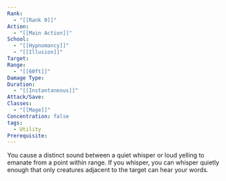 ```yaml
---
Rank:
  - "[[Rank 0]]"
Action:
  - "[[Main Action]]"
School:
  - "[[Hypnomancy]]"
  - "[[Illusion]]"
Target: 
Range:
  - "[[60ft]]"
Damage Type: 
Duration:
  - "[[Instantaneous]]"
Attack/Save: 
Classes:
  - "[[Mage]]"
Concentration: false
tags:
  - Utility
Prerequisite:
---
```

You cause a distinct sound between a quiet whisper or loud yelling to emanate from a point within range. If you whisper, you can whisper quietly enough that only creatures adjacent to the target can hear your words.